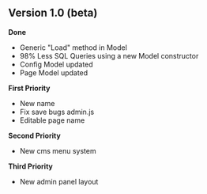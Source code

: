 ## Version 1.0 (beta) ##
**Done**
  * Generic "Load" method in Model
  * 98% Less SQL Queries using a new Model constructor
  * Config Model updated
  * Page Model updated

**First Priority**
  * New name
  * Fix save bugs admin.js
  * Editable page name

**Second Priority**
  * New cms menu system

**Third Priority**
  * New admin panel layout